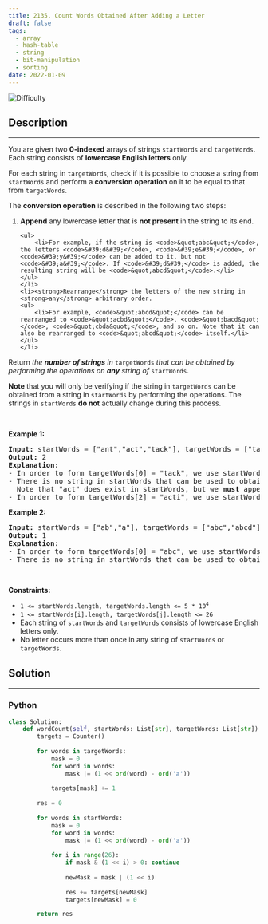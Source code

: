 ```yaml
---
title: 2135. Count Words Obtained After Adding a Letter
draft: false
tags: 
  - array
  - hash-table
  - string
  - bit-manipulation
  - sorting
date: 2022-01-09
---
```


![Difficulty](https://img.shields.io/badge/Difficulty-Medium-blue.svg)

## Description

---
<p>You are given two <strong>0-indexed</strong> arrays of strings <code>startWords</code> and <code>targetWords</code>. Each string consists of <strong>lowercase English letters</strong> only.</p>

<p>For each string in <code>targetWords</code>, check if it is possible to choose a string from <code>startWords</code> and perform a <strong>conversion operation</strong> on it to be equal to that from <code>targetWords</code>.</p>

<p>The <strong>conversion operation</strong> is described in the following two steps:</p>

<ol>
	<li><strong>Append</strong> any lowercase letter that is <strong>not present</strong> in the string to its end.

	<ul>
		<li>For example, if the string is <code>&quot;abc&quot;</code>, the letters <code>&#39;d&#39;</code>, <code>&#39;e&#39;</code>, or <code>&#39;y&#39;</code> can be added to it, but not <code>&#39;a&#39;</code>. If <code>&#39;d&#39;</code> is added, the resulting string will be <code>&quot;abcd&quot;</code>.</li>
	</ul>
	</li>
	<li><strong>Rearrange</strong> the letters of the new string in <strong>any</strong> arbitrary order.
	<ul>
		<li>For example, <code>&quot;abcd&quot;</code> can be rearranged to <code>&quot;acbd&quot;</code>, <code>&quot;bacd&quot;</code>, <code>&quot;cbda&quot;</code>, and so on. Note that it can also be rearranged to <code>&quot;abcd&quot;</code> itself.</li>
	</ul>
	</li>
</ol>

<p>Return <em>the <strong>number of strings</strong> in </em><code>targetWords</code><em> that can be obtained by performing the operations on <strong>any</strong> string of </em><code>startWords</code>.</p>

<p><strong>Note</strong> that you will only be verifying if the string in <code>targetWords</code> can be obtained from a string in <code>startWords</code> by performing the operations. The strings in <code>startWords</code> <strong>do not</strong> actually change during this process.</p>

<p>&nbsp;</p>
<p><strong class="example">Example 1:</strong></p>

<pre>
<strong>Input:</strong> startWords = [&quot;ant&quot;,&quot;act&quot;,&quot;tack&quot;], targetWords = [&quot;tack&quot;,&quot;act&quot;,&quot;acti&quot;]
<strong>Output:</strong> 2
<strong>Explanation:</strong>
- In order to form targetWords[0] = &quot;tack&quot;, we use startWords[1] = &quot;act&quot;, append &#39;k&#39; to it, and rearrange &quot;actk&quot; to &quot;tack&quot;.
- There is no string in startWords that can be used to obtain targetWords[1] = &quot;act&quot;.
  Note that &quot;act&quot; does exist in startWords, but we <strong>must</strong> append one letter to the string before rearranging it.
- In order to form targetWords[2] = &quot;acti&quot;, we use startWords[1] = &quot;act&quot;, append &#39;i&#39; to it, and rearrange &quot;acti&quot; to &quot;acti&quot; itself.
</pre>

<p><strong class="example">Example 2:</strong></p>

<pre>
<strong>Input:</strong> startWords = [&quot;ab&quot;,&quot;a&quot;], targetWords = [&quot;abc&quot;,&quot;abcd&quot;]
<strong>Output:</strong> 1
<strong>Explanation:</strong>
- In order to form targetWords[0] = &quot;abc&quot;, we use startWords[0] = &quot;ab&quot;, add &#39;c&#39; to it, and rearrange it to &quot;abc&quot;.
- There is no string in startWords that can be used to obtain targetWords[1] = &quot;abcd&quot;.
</pre>

<p>&nbsp;</p>
<p><strong>Constraints:</strong></p>

<ul>
	<li><code>1 &lt;= startWords.length, targetWords.length &lt;= 5 * 10<sup>4</sup></code></li>
	<li><code>1 &lt;= startWords[i].length, targetWords[j].length &lt;= 26</code></li>
	<li>Each string of <code>startWords</code> and <code>targetWords</code> consists of lowercase English letters only.</li>
	<li>No letter occurs more than once in any string of <code>startWords</code> or <code>targetWords</code>.</li>
</ul>


## Solution

---
### Python
``` py title='count-words-obtained-after-adding-a-letter'
class Solution:
    def wordCount(self, startWords: List[str], targetWords: List[str]) -> int:
        targets = Counter()
        
        for words in targetWords:
            mask = 0
            for word in words:
                mask |= (1 << ord(word) - ord('a'))
            
            targets[mask] += 1
        
        res = 0
        
        for words in startWords:
            mask = 0
            for word in words:
                mask |= (1 << ord(word) - ord('a'))
                
            for i in range(26):
                if mask & (1 << i) > 0: continue
                
                newMask = mask | (1 << i)
                
                res += targets[newMask]
                targets[newMask] = 0

        return res

```

